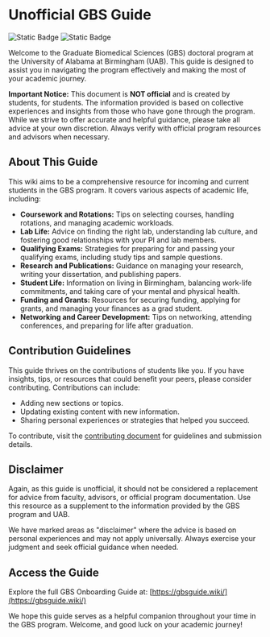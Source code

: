 # Unofficial GBS Guide

![Static Badge](https://img.shields.io/badge/documentation-ongoing-blue)
![Static Badge](https://img.shields.io/badge/status-draft-orange)

Welcome to the Graduate Biomedical Sciences (GBS) doctoral program at the University of Alabama at Birmingham (UAB). This guide is designed to assist you in navigating the program effectively and making the most of your academic journey.

**Important Notice:** This document is **NOT official** and is created by students, for students. The information provided is based on collective experiences and insights from those who have gone through the program. While we strive to offer accurate and helpful guidance, please take all advice at your own discretion. Always verify with official program resources and advisors when necessary.

## About This Guide

This wiki aims to be a comprehensive resource for incoming and current students in the GBS program. It covers various aspects of academic life, including:

- **Coursework and Rotations:** Tips on selecting courses, handling rotations, and managing academic workloads.
- **Lab Life:** Advice on finding the right lab, understanding lab culture, and fostering good relationships with your PI and lab members.
- **Qualifying Exams:** Strategies for preparing for and passing your qualifying exams, including study tips and sample questions.
- **Research and Publications:** Guidance on managing your research, writing your dissertation, and publishing papers.
- **Student Life:** Information on living in Birmingham, balancing work-life commitments, and taking care of your mental and physical health.
- **Funding and Grants:** Resources for securing funding, applying for grants, and managing your finances as a grad student.
- **Networking and Career Development:** Tips on networking, attending conferences, and preparing for life after graduation.

## Contribution Guidelines

This guide thrives on the contributions of students like you. If you have insights, tips, or resources that could benefit your peers, please consider contributing. Contributions can include:

- Adding new sections or topics.
- Updating existing content with new information.
- Sharing personal experiences or strategies that helped you succeed.

To contribute, visit the [contributing document](./.github/CONTRIBUTING.md) for guidelines and submission details.

## Disclaimer

Again, as this guide is unofficial, it should not be considered a replacement for advice from faculty, advisors, or official program documentation. Use this resource as a supplement to the information provided by the GBS program and UAB.

We have marked areas as "disclaimer" where the advice is based on personal experiences and may not apply universally. Always exercise your judgment and seek official guidance when needed.

## Access the Guide

Explore the full GBS Onboarding Guide at: [https://gbsguide.wiki/](https://gbsguide.wiki/)

We hope this guide serves as a helpful companion throughout your time in the GBS program. Welcome, and good luck on your academic journey!
